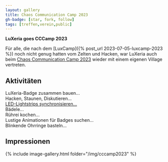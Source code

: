 ```yaml
---
layout: gallery
title: Chaos Communication Camp 2023
gh-badge: [star, fork, follow]
tags: [treffen,verein,public]
---
```


**LuXeria goes CCCamp 2023**

Für alle, die nach dem [LuxCamp]({% post_url 2023-07-05-luxcamp-2023 %}) noch nicht genug hatten vom Zelten und Hacken, war LuXeria auch beim [Chaos Communication Camp 2023](https://events.ccc.de/camp/2023/infos/) wieder mit einem eigenen Village vertreten.

## Aktivitäten

LuXeria-Badge zusammen bauen...  
Hacken, Staunen, Diskutieren...  
[LED-Lightstrips synchronisieren...](https://gist.github.com/ammoniak/793960e6442261e66632509f2a5ce3a5)  
Bädele...  
Rührei kochen...  
Lustige Animationen für Badges suchen...  
Blinkende Ohrringe basteln...  

## Impressionen

{% include image-gallery.html folder="/img/cccamp2023" %}
